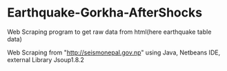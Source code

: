 # Earthquake-Gorkha-AfterShocks
Web Scraping program to get raw data from html(here earthquake table data)

Web Scraping from "http://seismonepal.gov.np" 
using Java, Netbeans IDE, external Library Jsoup1.8.2
